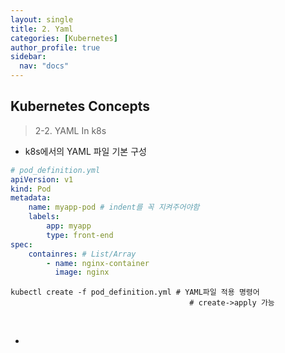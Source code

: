 ```yaml
---
layout: single
title: 2. Yaml
categories: [Kubernetes]
author_profile: true
sidebar:
  nav: "docs"
---
```


## Kubernetes Concepts

> 2-2. YAML In k8s

- k8s에서의 YAML 파일 기본 구성
```yaml
# pod_definition.yml
apiVersion: v1
kind: Pod
metadata:
    name: myapp-pod # indent를 꼭 지켜주어야함
    labels:
        app: myapp
        type: front-end
spec:
    containres: # List/Array
        - name: nginx-container
          image: nginx
```
```shell
kubectl create -f pod_definition.yml # YAML파일 적용 명령어
                                        # create->apply 가능 
```

<br>

- 



